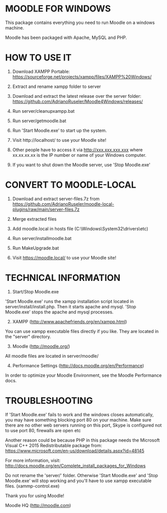 MOODLE FOR WINDOWS 
==================

This package contains everything you need to run Moodle on a windows machine.

Moodle has been packaged with Apache, MySQL and PHP.




HOW TO USE IT
=============

1. Download XAMPP Portable: https://sourceforge.net/projects/xampp/files/XAMPP%20Windows/

2. Extract and rename xampp folder to server

3. Download and extract the latest release over the server folder: https://github.com/AdrianoRuseler/Moodle4Windows/releases/

4. Run server/cleanupxampp.bat

5. Run server/getmoodle.bat

6. Run 'Start Moodle.exe' to start up the system.

7. Visit http://localhost/ to use your Moodle site!

8. Other people have to access it via http://xxx.xxx.xxx.xxx where
   xx.xx.xx.xx is the IP number or name of your Windows computer.

9. If you want to shut down the Moodle server, use 'Stop Moodle.exe'


CONVERT TO MOODLE-LOCAL
=============

1. Download and extract server-files.7z from https://github.com/AdrianoRuseler/moodle-local-plugins/raw/main/server-files.7z

2. Merge extracted files

3. Add moodle.local in hosts file (C:\Windows\System32\drivers\etc)

4. Run server/installmoodle.bat

5. Run MakeUpgrade.bat

6. Visit https://moodle.local/ to use your Moodle site!


TECHNICAL INFORMATION
=====================

1. Start/Stop Moodle.exe

'Start Moodle.exe' runs the xampp installation script
located in server/install/install.php. Then it starts apache and mysql.
'Stop Moodle.exe' stops the apache and mysql processes.


2. XAMPP (http://www.apachefriends.org/en/xampp.html)

You can use xampp executable files directly if you like.  They are 
located in the "server" directory. 
 

3. Moodle (http://moodle.org/)

All moodle files are located in server/moodle/


4. Performance Settings (http://docs.moodle.org/en/Performance)

In order to optimize your Moodle Environment, see the Moodle Performance docs. 




TROUBLESHOOTING
===============

If 'Start Moodle.exe' fails to work and the windows closes automatically, 
you may have something blocking port 80 on your machine.  Make sure there
are no other web servers running on this port, Skype is configured not 
to use port 80, firewalls are open etc

Another reason could be because PHP in this package needs the Microsoft
Visual C++ 2015 Redistributable package from:
https://www.microsoft.com/en-us/download/details.aspx?id=48145

For more information, visit:
http://docs.moodle.org/en/Complete_install_packages_for_Windows

Do not rename the 'server/' folder. Otherwise 'Start Moodle.exe' and 
'Stop Moodle.exe' will stop working and you'll have to use xampp 
executable files. (xammp-control.exe)



Thank you for using Moodle!

Moodle HQ (http://moodle.com)

